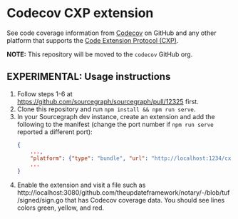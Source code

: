 # Codecov CXP extension

See code coverage information from [Codecov](https://codecov.io) on GitHub and any other platform that supports the [Code Extension Protocol (CXP)](https://github.com/sourcegraph/cxp-js).

**NOTE:** This repository will be moved to the `codecov` GitHub org.

## EXPERIMENTAL: Usage instructions

1.  Follow steps 1-6 at https://github.com/sourcegraph/sourcegraph/pull/12325 first.
1.  Clone this repository and run `npm install && npm run serve`.
1.  In your Sourcegraph dev instance, create an extension and add the following to the manifest (change the port number if `npm run serve` reported a different port):
    ```json
    {
        ...,
        "platform": {"type": "bundle", "url": "http://localhost:1234/cx-codecov.js"},
        ...
    }
    ```
1.  Enable the extension and visit a file such as http://localhost:3080/github.com/theupdateframework/notary/-/blob/tuf/signed/sign.go that has Codecov coverage data. You should see lines colors green, yellow, and red.
